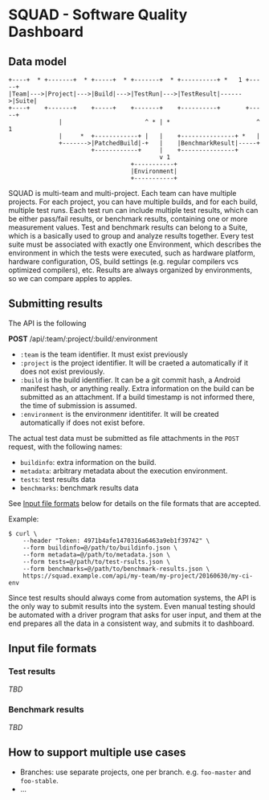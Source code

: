# SQUAD - Software Quality Dashboard

## Data model

```
+----+  * +-------+  * +-----+  * +-------+  * +----------+ *   1 +-----+
|Team|--->|Project|--->|Build|--->|TestRun|--->|TestResult|------>|Suite|
+----+    +-------+    +-----+    +-------+    +----------+       +-----+
              |                       ^ * | *                        ^ 1
              |     *  +------------+ |   |    +---------------+ *   |
              +------->|PatchedBuild|-+   |    |BenchmarkResult|-----+
                       +------------+     |    +---------------+
                                          v 1
                                  +-----------+
                                  |Environment|
                                  +-----------+
```

SQUAD is multi-team and multi-project. Each team can have multiple projects.
For each project, you can have multiple builds, and for each build, multiple
test runs. Each test run can include multiple test results, which can be either
pass/fail results, or benchmark results, containing one or more measurement
values. Test and benchmark results can belong to a Suite, which is a basically
used to group and analyze results together. Every test suite must be associated
with exactly one Environment, which describes the environment in which the
tests were executed, such as hardware platform, hardware configuration, OS,
build settings (e.g. regular compilers vcs optimized compilers), etc. Results
are always organized by environments, so we can compare apples to apples.

## Submitting results

The API is the following

**POST** /api/:team/:project/:build/:environment

* `:team` is the team identifier. It must exist previously
* `:project` is the project identifier. It will be craeted a automatically if
  it does not exist previously.
* `:build` is the build identifier. It can be a git commit hash, a Android
  manifest hash, or anything really. Extra information on the build can be
  submitted as an attachment. If a build timestamp is not informed there, the
  time of submission is assumed.
* `:environment` is the environmenr identitifer. It will be created
  automatically if does not exist before.

The actual test data must be submitted as file attachments in the `POST`
request, with the following names:

* `buildinfo`: extra information on the build.
* `metadata`: arbitrary metadata about the execution environment.
* `tests`: test results data
* `benchmarks`: benchmark results data

See [Input file formats](#input-file-formats) below for details on the file
formats that are accepted.

Example:

```
$ curl \
    --header "Token: 4971b4afe1470316a6463a9eb1f39742" \
    --form buildinfo=@/path/to/buildinfo.json \
    --form metadata=@/path/to/metadata.json \
    --form tests=@/path/to/test-rsults.json \
    --form benchmarks=@/path/to/benchmark-results.json \
    https://squad.example.com/api/my-team/my-project/20160630/my-ci-env
```

Since test results should always come from automation systems, the API is the
only way to submit results into the system. Even manual testing should be
automated with a driver program that asks for user input, and them at the end
prepares all the data in a consistent way, and submits it to dashboard.

## Input file formats

### Test results

_TBD_

### Benchmark results

_TBD_

## How to support multiple use cases

* Branches: use separate projects, one per branch. e.g. `foo-master` and
  `foo-stable`.
* ...
